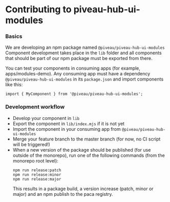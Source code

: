 # Contributing to piveau-hub-ui-modules

### Basics

We are developing an npm package named `@piveau/piveau-hub-ui-modules`
Component development takes place in the `lib` folder and
all components that should be part of our npm package must be
exported from there.

You can test your components in consuming apps (for example, apps/modules-demo).
Any consuming app must have a dependency `@piveau/piveau-hub-ui-modules` in
its `package.json` and import components like this:

```
import { MyComponent } from '@piveau/piveau-hub-ui-modules';
```

### Development workflow

* Develop your component in `lib`
* Export the component in `lib/index.mjs` if it is not yet
* Import the component in your consuming app from `@piveau/piveau-hub-ui-modules`
* Merge your feature branch to the master branch (for now, no CI script will be triggered!)
* When a new version of the package should be published (for use outside of the monorepo), 
  run one of the following commands (from the monorepo root level):
  ```
  npm run release:patch
  npm run release:minor
  npm run release:major
  ```
  This results in a package build, a version increase (patch, minor or major) and
  an npm publish to the paca registry.


